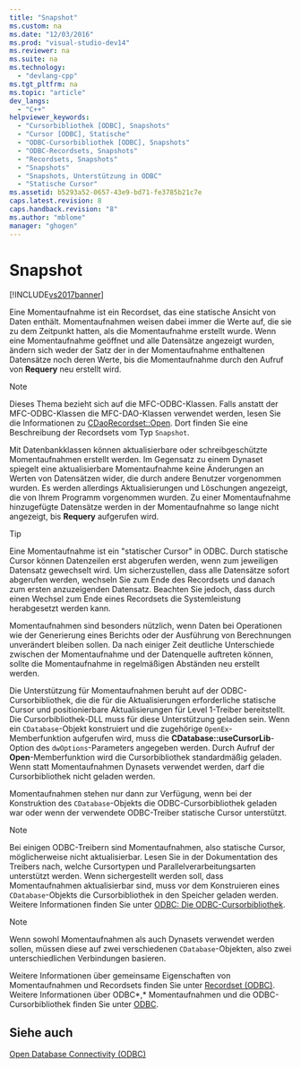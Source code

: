 ```yaml
---
title: "Snapshot"
ms.custom: na
ms.date: "12/03/2016"
ms.prod: "visual-studio-dev14"
ms.reviewer: na
ms.suite: na
ms.technology: 
  - "devlang-cpp"
ms.tgt_pltfrm: na
ms.topic: "article"
dev_langs: 
  - "C++"
helpviewer_keywords: 
  - "Cursorbibliothek [ODBC], Snapshots"
  - "Cursor [ODBC], Statische"
  - "ODBC-Cursorbibliothek [ODBC], Snapshots"
  - "ODBC-Recordsets, Snapshots"
  - "Recordsets, Snapshots"
  - "Snapshots"
  - "Snapshots, Unterstützung in ODBC"
  - "Statische Cursor"
ms.assetid: b5293a52-0657-43e9-bd71-fe3785b21c7e
caps.latest.revision: 8
caps.handback.revision: "8"
ms.author: "mblome"
manager: "ghogen"
---
```

# Snapshot
[!INCLUDE[vs2017banner](../../assembler/inline/includes/vs2017banner.md)]

Eine Momentaufnahme ist ein Recordset, das eine statische Ansicht von Daten enthält. Momentaufnahmen weisen dabei immer die Werte auf, die sie zu dem Zeitpunkt hatten, als die Momentaufnahme erstellt wurde.  Wenn eine Momentaufnahme geöffnet und alle Datensätze angezeigt wurden, ändern sich weder der Satz der in der Momentaufnahme enthaltenen Datensätze noch deren Werte, bis die Momentaufnahme durch den Aufruf von **Requery** neu erstellt wird.  
  
> [!NOTE]
>  Dieses Thema bezieht sich auf die MFC\-ODBC\-Klassen.  Falls anstatt der MFC\-ODBC\-Klassen die MFC\-DAO\-Klassen verwendet werden, lesen Sie die Informationen zu [CDaoRecordset::Open](../Topic/CDaoRecordset::Open.md). Dort finden Sie eine Beschreibung der Recordsets vom Typ `Snapshot`.  
  
 Mit Datenbankklassen können aktualisierbare oder schreibgeschützte Momentaufnahmen erstellt werden.  Im Gegensatz zu einem Dynaset spiegelt eine aktualisierbare Momentaufnahme keine Änderungen an Werten von Datensätzen wider, die durch andere Benutzer vorgenommen wurden. Es werden allerdings Aktualisierungen und Löschungen angezeigt, die von Ihrem Programm vorgenommen wurden.  Zu einer Momentaufnahme hinzugefügte Datensätze werden in der Momentaufnahme so lange nicht angezeigt, bis **Requery** aufgerufen wird.  
  
> [!TIP]
>  Eine Momentaufnahme ist ein "statischer Cursor" in ODBC.  Durch statische Cursor können Datenzeilen erst abgerufen werden, wenn zum jeweiligen Datensatz gewechselt wird.  Um sicherzustellen, dass alle Datensätze sofort abgerufen werden, wechseln Sie zum Ende des Recordsets und danach zum ersten anzuzeigenden Datensatz.  Beachten Sie jedoch, dass durch einen Wechsel zum Ende eines Recordsets die Systemleistung herabgesetzt werden kann.  
  
 Momentaufnahmen sind besonders nützlich, wenn Daten bei Operationen wie der Generierung eines Berichts oder der Ausführung von Berechnungen unverändert bleiben sollen.  Da nach einiger Zeit deutliche Unterschiede zwischen der Momentaufnahme und der Datenquelle auftreten können, sollte die Momentaufnahme in regelmäßigen Abständen neu erstellt werden.  
  
 Die Unterstützung für Momentaufnahmen beruht auf der ODBC\-Cursorbibliothek, die die für die Aktualisierungen erforderliche statische Cursor und positionierbare Aktualisierungen für Level 1\-Treiber bereitstellt.  Die Cursorbibliothek\-DLL muss für diese Unterstützung geladen sein.  Wenn ein `CDatabase`\-Objekt konstruiert und die zugehörige `OpenEx`\-Memberfunktion aufgerufen wird, muss die **CDatabase::useCursorLib**\-Option des `dwOptions`\-Parameters angegeben werden.  Durch Aufruf der **Open**\-Memberfunktion wird die Cursorbibliothek standardmäßig geladen.  Wenn statt Momentaufnahmen Dynasets verwendet werden, darf die Cursorbibliothek nicht geladen werden.  
  
 Momentaufnahmen stehen nur dann zur Verfügung, wenn bei der Konstruktion des `CDatabase`\-Objekts die ODBC\-Cursorbibliothek geladen war oder wenn der verwendete ODBC\-Treiber statische Cursor unterstützt.  
  
> [!NOTE]
>  Bei einigen ODBC\-Treibern sind Momentaufnahmen, also statische Cursor, möglicherweise nicht aktualisierbar.  Lesen Sie in der Dokumentation des Treibers nach, welche Cursortypen und Parallelverarbeitungsarten unterstützt werden.  Wenn sichergestellt werden soll, dass Momentaufnahmen aktualisierbar sind, muss vor dem Konstruieren eines `CDatabase`\-Objekts die Cursorbibliothek in den Speicher geladen werden.  Weitere Informationen finden Sie unter [ODBC: Die ODBC\-Cursorbibliothek](../../data/odbc/odbc-the-odbc-cursor-library.md).  
  
> [!NOTE]
>  Wenn sowohl Momentaufnahmen als auch Dynasets verwendet werden sollen, müssen diese auf zwei verschiedenen `CDatabase`\-Objekten, also zwei unterschiedlichen Verbindungen basieren.  
  
 Weitere Informationen über gemeinsame Eigenschaften von Momentaufnahmen und Recordsets finden Sie unter [Recordset \(ODBC\)](../../data/odbc/recordset-odbc.md).  Weitere Informationen über ODBC*,* Momentaufnahmen und die ODBC\-Cursorbibliothek finden Sie unter [ODBC](../../data/odbc/odbc-basics.md).  
  
## Siehe auch  
 [Open Database Connectivity \(ODBC\)](../../data/odbc/open-database-connectivity-odbc.md)